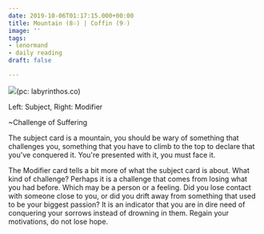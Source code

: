 ```yaml
---
date: 2019-10-06T01:17:15.000+00:00
title: Mountain (8♧) | Coffin (9♢)
image: ''
tags:
- lenormand
- daily reading
draft: false

---
```

![](/images/20191005_184907.jpg)(pc: labyrinthos.co)

Left: Subject, Right: Modifier

\~Challenge of Suffering

The subject card is a mountain, you should be wary of something that challenges you, something that you have to climb to the top to declare that you've conquered it. You're presented with it, you must face it.

The Modifier card tells a bit more of what the subject card is about. What kind of challenge? Perhaps it is a challenge that comes from losing what you had before. Which may be a person or a feeling. Did you lose contact with someone close to you, or did you drift away from something that used to be your biggest passion? It is an indicator that you are in dire need of conquering your sorrows instead of drowning in them. Regain your motivations, do not lose hope.